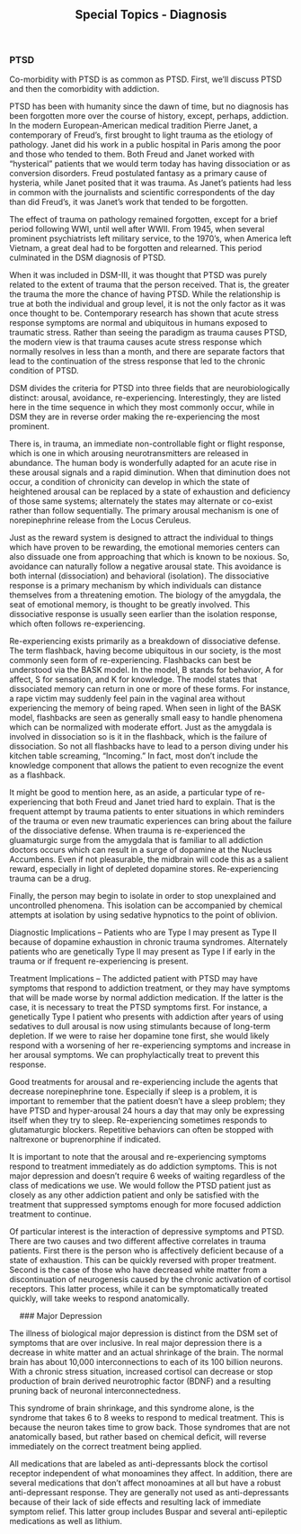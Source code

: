 










<center><h2>Special Topics - Diagnosis</h2></center>
 
<div style="page-break-after: always;"></div>

### PTSD

Co-morbidity with PTSD is as common as PTSD. First, we’ll discuss PTSD and then the comorbidity with addiction.

PTSD has been with humanity since the dawn of time, but no diagnosis has been forgotten more over the course of history, except, perhaps, addiction. In the modern European-American medical tradition Pierre Janet, a contemporary of Freud’s, first brought to light trauma as the etiology of pathology. Janet did his work in a public hospital in Paris among the poor and those who tended to them. Both Freud and Janet worked with “hysterical” patients that we would term today has having dissociation or as conversion disorders. Freud postulated fantasy as a primary cause of hysteria, while Janet posited that it was trauma. As Janet’s patients had less in common with the journalists and scientific correspondents of the day than did Freud’s, it was Janet’s work that tended to be forgotten.

The effect of trauma on pathology remained forgotten, except for a brief period following WWI, until well after WWII. From 1945, when several prominent psychiatrists left military service, to the 1970’s, when America left Vietnam, a great deal had to be forgotten and relearned. This period culminated in the DSM diagnosis of PTSD.

When it was included in DSM-III, it was thought that PTSD was purely related to the extent of trauma that the person received. That is, the greater the trauma the more the chance of having PTSD. While the relationship is true at both the individual and group level, it is not the only factor as it was once thought to be.  Contemporary research has shown that acute stress response symptoms are normal and ubiquitous in humans exposed to traumatic stress. Rather than seeing the paradigm as trauma causes PTSD, the modern view is that trauma causes acute stress response which normally resolves in less than a month, and there are separate factors that lead to the continuation of the stress response that led to the chronic condition of PTSD.

DSM divides the criteria for PTSD into three fields that are neurobiologically distinct: arousal, avoidance, re-experiencing. Interestingly, they are listed here in the time sequence in which they most commonly occur, while in DSM they are in reverse order making the re-experiencing the most prominent.

There is, in trauma, an immediate non-controllable fight or flight response, which is one in which arousing neurotransmitters are released in abundance. The human body is wonderfully adapted for an acute rise in these arousal signals and a rapid diminution. When that diminution does not occur, a condition of chronicity can develop in which the state of heightened arousal can be replaced by a state of exhaustion and deficiency of those same systems; alternately the states may alternate or co-exist rather than follow sequentially. The primary arousal mechanism is one of norepinephrine release from the Locus Ceruleus.

Just as the reward system is designed to attract the individual to things which have proven to be rewarding, the emotional memories centers can also dissuade one from approaching that which is known to be noxious. So, avoidance can naturally follow a negative arousal state.  This avoidance is both internal (dissociation) and behavioral (isolation). The dissociative response is a primary mechanism by which individuals can distance themselves from a threatening emotion. The biology of the amygdala, the seat of emotional memory, is thought to be greatly involved. This dissociative response is usually seen earlier than the isolation response, which often follows re-experiencing.

Re-experiencing exists primarily as a breakdown of dissociative defense. The term flashback, having become ubiquitous in our society, is the most commonly seen form of re-experiencing. Flashbacks can best be understood via the BASK model. In the model, B stands for behavior, A for affect, S for sensation, and K for knowledge. The model states that dissociated memory can return in one or more of these forms. For instance, a rape victim may suddenly feel pain in the vaginal area without experiencing the memory of being raped. When seen in light of the BASK model, flashbacks are seen as generally small easy to handle phenomena which can be normalized with moderate effort. Just as the amygdala is involved in dissociation so is it in the flashback, which is the failure of dissociation. So not all flashbacks have to lead to a person diving under his kitchen table screaming, “Incoming.” In fact, most don’t include the knowledge component that allows the patient to even recognize the event as a flashback.

It might be good to mention here, as an aside, a particular type of re-experiencing that both Freud and Janet tried hard to explain. That is the frequent attempt by trauma patients to enter situations in which reminders of the trauma or even new traumatic experiences can bring about the failure of the dissociative defense. When trauma is re-experienced the gluamaturgic surge from the amygdala that is familiar to all addiction doctors occurs which can result in a surge of dopamine at the Nucleus Accumbens. Even if not pleasurable, the midbrain will code this as a salient reward, especially in light of depleted dopamine stores. Re-experiencing trauma can be a drug.

Finally, the person may begin to isolate in order to stop unexplained and uncontrolled phenomena. This isolation can be accompanied by chemical attempts at isolation by using sedative hypnotics to the point of oblivion.

Diagnostic Implications – Patients who are Type I may present as Type II because of dopamine exhaustion in chronic trauma syndromes. Alternately patients who are genetically Type II may present as Type I if early in the trauma or if frequent re-experiencing is present.

Treatment Implications – The addicted patient with PTSD may have symptoms that respond to addiction treatment, or they may have symptoms that will be made worse by normal addiction medication. If the latter is the case, it is necessary to treat the PTSD symptoms first. For instance, a genetically Type I patient who presents with addiction after years of using sedatives to dull arousal is now using stimulants because of long-term depletion. If we were to raise her dopamine tone first, she would likely respond with a worsening of her re-experiencing symptoms and increase in her arousal symptoms. We can prophylactically treat to prevent this response.

Good treatments for arousal and re-experiencing include the agents that decrease norepinephrine tone. Especially if sleep is a problem, it is important to remember that the patient doesn’t have a sleep problem; they have PTSD and hyper-arousal 24 hours a day that may only be expressing itself when they try to sleep. Re-experiencing sometimes responds to glutamaturgic blockers. Repetitive behaviors can often be stopped with naltrexone or buprenorphine if indicated.

It is important to note that the arousal and re-experiencing symptoms respond to treatment immediately as do addiction symptoms. This is not major depression and doesn’t require 6 weeks of waiting regardless of the class of medications we use. We would follow the PTSD patient just as closely as any other addiction patient and only be satisfied with the treatment that suppressed symptoms enough for more focused addiction treatment to continue.

Of particular interest is the interaction of depressive symptoms and PTSD. There are two causes and two different affective correlates in trauma patients. First there is the person who is affectively deficient because of a state of exhaustion. This can be quickly reversed with proper treatment. Second is the case of those who have decreased white matter from a discontinuation of neurogenesis caused by the chronic activation of cortisol receptors. This latter process, while it can be symptomatically treated quickly, will take weeks to respond anatomically.
<div style="page-break-after: always;"></div>
 
### Major Depression

The illness of biological major depression is distinct from the DSM set of symptoms that are over inclusive. In real major depression there is a decrease in white matter and an actual shrinkage of the brain. The normal brain has about 10,000 interconnections to each of its 100 billion neurons. With a chronic stress situation, increased cortisol can decrease or stop production of brain derived neurotrophic factor (BDNF) and a resulting pruning back of neuronal interconnectedness.

This syndrome of brain shrinkage, and this syndrome alone, is the syndrome that takes 6 to 8 weeks to respond to medical treatment. This is because the neuron takes time to grow back. Those syndromes that are not anatomically based, but rather based on chemical deficit, will reverse immediately on the correct treatment being applied.

All medications that are labeled as anti-depressants block the cortisol receptor independent of what monoamines they affect. In addition, there are several medications that don’t affect monoamines at all but have a robust anti-depressant response. They are generally not used as anti-depressants because of their lack of side effects and resulting lack of immediate symptom relief. This latter group includes Buspar and several anti-epileptic medications as well as lithium.
 <div style="page-break-after: always;"></div>
